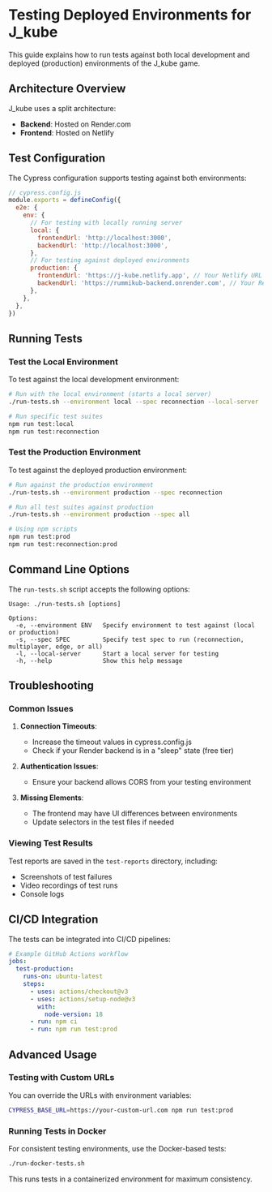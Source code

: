 # Testing Deployed Environments for J_kube

This guide explains how to run tests against both local development and deployed (production) environments of the J_kube game.

## Architecture Overview

J_kube uses a split architecture:
- **Backend**: Hosted on Render.com
- **Frontend**: Hosted on Netlify

## Test Configuration

The Cypress configuration supports testing against both environments:

```javascript
// cypress.config.js
module.exports = defineConfig({
  e2e: {
    env: {
      // For testing with locally running server
      local: {
        frontendUrl: 'http://localhost:3000',
        backendUrl: 'http://localhost:3000',
      },
      // For testing against deployed environments
      production: {
        frontendUrl: 'https://j-kube.netlify.app', // Your Netlify URL
        backendUrl: 'https://rummikub-backend.onrender.com', // Your Render backend URL
      },
    },
  },
})
```

## Running Tests

### Test the Local Environment

To test against the local development environment:

```bash
# Run with the local environment (starts a local server)
./run-tests.sh --environment local --spec reconnection --local-server

# Run specific test suites
npm run test:local
npm run test:reconnection
```

### Test the Production Environment

To test against the deployed production environment:

```bash
# Run against the production environment
./run-tests.sh --environment production --spec reconnection

# Run all test suites against production
./run-tests.sh --environment production --spec all

# Using npm scripts
npm run test:prod
npm run test:reconnection:prod
```

## Command Line Options

The `run-tests.sh` script accepts the following options:

```
Usage: ./run-tests.sh [options]

Options:
  -e, --environment ENV   Specify environment to test against (local or production)
  -s, --spec SPEC         Specify test spec to run (reconnection, multiplayer, edge, or all)
  -l, --local-server      Start a local server for testing
  -h, --help              Show this help message
```

## Troubleshooting

### Common Issues

1. **Connection Timeouts**:
   - Increase the timeout values in cypress.config.js
   - Check if your Render backend is in a "sleep" state (free tier)

2. **Authentication Issues**:
   - Ensure your backend allows CORS from your testing environment

3. **Missing Elements**:
   - The frontend may have UI differences between environments
   - Update selectors in the test files if needed

### Viewing Test Results

Test reports are saved in the `test-reports` directory, including:

- Screenshots of test failures
- Video recordings of test runs
- Console logs

## CI/CD Integration

The tests can be integrated into CI/CD pipelines:

```yaml
# Example GitHub Actions workflow
jobs:
  test-production:
    runs-on: ubuntu-latest
    steps:
      - uses: actions/checkout@v3
      - uses: actions/setup-node@v3
        with:
          node-version: 18
      - run: npm ci
      - run: npm run test:prod
```

## Advanced Usage

### Testing with Custom URLs

You can override the URLs with environment variables:

```bash
CYPRESS_BASE_URL=https://your-custom-url.com npm run test:prod
```

### Running Tests in Docker

For consistent testing environments, use the Docker-based tests:

```bash
./run-docker-tests.sh
```

This runs tests in a containerized environment for maximum consistency.
